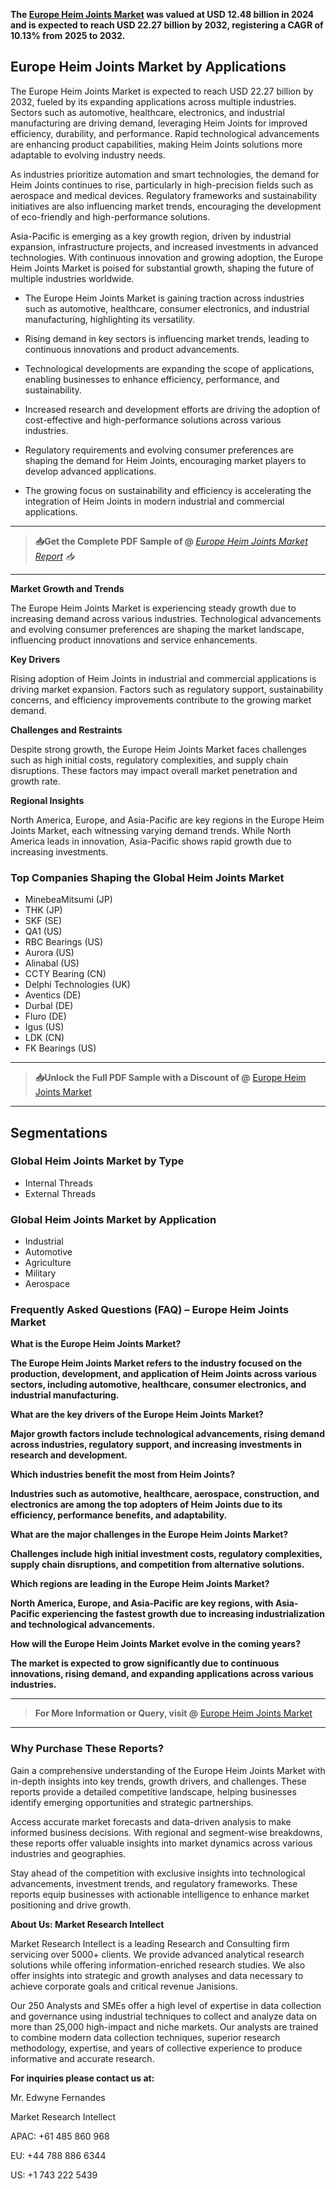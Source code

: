 <p><strong>The <a href="https://www.marketresearchintellect.com/download-sample/?rid=1053102&amp;utm_source=Pulse-April-Europe&amp;utm_medium=852">Europe Heim Joints Market</a> was valued at USD 12.48 billion in 2024 and is expected to reach USD 22.27 billion by 2032, registering a CAGR of 10.13% from 2025 to 2032.</strong></p><h2>Europe Heim Joints Market by Applications&nbsp;</h2><p><p>The Europe Heim Joints Market is expected to reach USD 22.27 billion by 2032, fueled by its expanding applications across multiple industries. Sectors such as automotive, healthcare, electronics, and industrial manufacturing are driving demand, leveraging Heim Joints for improved efficiency, durability, and performance. Rapid technological advancements are enhancing product capabilities, making Heim Joints solutions more adaptable to evolving industry needs.</p><p>As industries prioritize automation and smart technologies, the demand for Heim Joints continues to rise, particularly in high-precision fields such as aerospace and medical devices. Regulatory frameworks and sustainability initiatives are also influencing market trends, encouraging the development of eco-friendly and high-performance solutions.</p><p>Asia-Pacific is emerging as a key growth region, driven by industrial expansion, infrastructure projects, and increased investments in advanced technologies. With continuous innovation and growing adoption, the Europe Heim Joints Market is poised for substantial growth, shaping the future of multiple industries worldwide.</p></p><ul><li><p>The Europe Heim Joints Market is gaining traction across industries such as automotive, healthcare, consumer electronics, and industrial manufacturing, highlighting its versatility.</p></li><li><p>Rising demand in key sectors is influencing market trends, leading to continuous innovations and product advancements.</p></li><li><p>Technological developments are expanding the scope of applications, enabling businesses to enhance efficiency, performance, and sustainability.</p></li><li><p>Increased research and development efforts are driving the adoption of cost-effective and high-performance solutions across various industries.</p></li><li><p>Regulatory requirements and evolving consumer preferences are shaping the demand for Heim Joints, encouraging market players to develop advanced applications.</p></li><li><p>The growing focus on sustainability and efficiency is accelerating the integration of Heim Joints in modern industrial and commercial applications.</p></li></ul><hr /><blockquote><p><strong><span class="font-[700]">📥Get the Complete PDF Sample of @ </span></strong><em><span class="font-[700]"><a href="https://www.marketresearchintellect.com/download-sample/?rid=1053102&amp;utm_source=Pulse-April-Europe&amp;utm_medium=852" target="_blank" data-tracking-control-name="article-ssr-frontend-pulse_little-text-block" data-tracking-will-navigate="" data-test-link="">Europe Heim Joints Market Report</a>&nbsp;📥</span></em></p></blockquote><hr /><p class="" data-start="77" data-end="360"><strong data-start="77" data-end="105">Market Growth and Trends</strong></p><p class="" data-start="77" data-end="360">The Europe Heim Joints Market is experiencing steady growth due to increasing demand across various industries. Technological advancements and evolving consumer preferences are shaping the market landscape, influencing product innovations and service enhancements.</p><p class="" data-start="362" data-end="606"><strong data-start="362" data-end="377">Key Drivers</strong></p><p class="" data-start="362" data-end="606">Rising adoption of Heim Joints in industrial and commercial applications is driving market expansion. Factors such as regulatory support, sustainability concerns, and efficiency improvements contribute to the growing market demand.</p><p class="" data-start="608" data-end="849"><strong data-start="608" data-end="637">Challenges and Restraints</strong></p><p class="" data-start="608" data-end="849">Despite strong growth, the Europe Heim Joints Market faces challenges such as high initial costs, regulatory complexities, and supply chain disruptions. These factors may impact overall market penetration and growth rate.</p><p class="" data-start="851" data-end="1095"><strong data-start="851" data-end="872">Regional Insights</strong></p><p class="" data-start="851" data-end="1095">North America, Europe, and Asia-Pacific are key regions in the Europe Heim Joints Market, each witnessing varying demand trends. While North America leads in innovation, Asia-Pacific shows rapid growth due to increasing investments.</p><p><h3>Top Companies Shaping the Global Heim Joints Market </h3><ul><li>MinebeaMitsumi (JP)</li><li>THK (JP)</li><li>SKF (SE)</li><li>QA1 (US)</li><li>RBC Bearings (US)</li><li>Aurora (US)</li><li>Alinabal (US)</li><li>CCTY Bearing (CN)</li><li>Delphi Technologies (UK)</li><li>Aventics (DE)</li><li>Durbal (DE)</li><li>Fluro (DE)</li><li>Igus (US)</li><li>LDK (CN)</li><li>FK Bearings (US)</li></ul></p><hr /><blockquote><p><strong>📥Unlock the Full PDF Sample with a Discount of @</strong> <a href="https://www.marketresearchintellect.com/ask-for-discount/?rid=1053102&amp;utm_source=Pulse-April-Europe&amp;utm_medium=852">Europe Heim Joints Market</a></p></blockquote><hr /><p><h2>Segmentations</h2><h3>Global Heim Joints Market by Type</h3><ul><li>Internal Threads</li><li>External Threads</li></ul><h3>Global Heim Joints Market by Application</h3><ul><li>Industrial</li><li>Automotive</li><li>Agriculture</li><li>Military</li><li>Aerospace</li></ul></p><h3><strong>Frequently Asked Questions (FAQ) &ndash; Europe Heim Joints Market</strong></h3><p><strong>What is the Europe Heim Joints Market?</strong></p><p><strong>The Europe Heim Joints Market refers to the industry focused on the production, development, and application of Heim Joints across various sectors, including automotive, healthcare, consumer electronics, and industrial manufacturing.</strong></p><p><strong>What are the key drivers of the Europe Heim Joints Market?</strong></p><p><strong>Major growth factors include technological advancements, rising demand across industries, regulatory support, and increasing investments in research and development.</strong></p><p><strong>Which industries benefit the most from Heim Joints?</strong></p><p><strong>Industries such as automotive, healthcare, aerospace, construction, and electronics are among the top adopters of Heim Joints due to its efficiency, performance benefits, and adaptability.</strong></p><p><strong>What are the major challenges in the Europe Heim Joints Market?</strong></p><p><strong>Challenges include high initial investment costs, regulatory complexities, supply chain disruptions, and competition from alternative solutions.</strong></p><p><strong>Which regions are leading in the Europe Heim Joints Market?</strong></p><p><strong>North America, Europe, and Asia-Pacific are key regions, with Asia-Pacific experiencing the fastest growth due to increasing industrialization and technological advancements.</strong></p><p><strong>How will the Europe Heim Joints Market evolve in the coming years?</strong></p><p><strong>The market is expected to grow significantly due to continuous innovations, rising demand, and expanding applications across various industries.</strong></p><hr /><blockquote><p><span class="font-[700]"><strong>For More Information or Query, visit&nbsp;@</strong>&nbsp;</span><span class="font-[700]"><a href="https://www.marketresearchintellect.com/product/heim-joints-market/?utm_source=Linkedin&utm_medium=852" target="_blank" data-tracking-control-name="article-ssr-frontend-pulse_little-text-block" data-tracking-will-navigate="" data-test-link="">Europe Heim Joints Market</a></span></p></blockquote><hr /><h3><strong data-start="0" data-end="31">Why Purchase These Reports?</strong></h3><p class="" data-start="35" data-end="297">Gain a comprehensive understanding of the Europe Heim Joints Market with in-depth insights into key trends, growth drivers, and challenges. These reports provide a detailed competitive landscape, helping businesses identify emerging opportunities and strategic partnerships.</p><p class="" data-start="299" data-end="540">Access accurate market forecasts and data-driven analysis to make informed business decisions. With regional and segment-wise breakdowns, these reports offer valuable insights into market dynamics across various industries and geographies.</p><p class="" data-start="542" data-end="784">Stay ahead of the competition with exclusive insights into technological advancements, investment trends, and regulatory frameworks. These reports equip businesses with actionable intelligence to enhance market positioning and drive growth.</p><p><strong><span class="font-[700]">About Us: Market Research Intellect</span></strong></p><p><span class="">Market Research Intellect is a leading Research and Consulting firm servicing over 5000+ clients. We provide advanced analytical research solutions while offering information-enriched research studies.&nbsp;</span>We also offer insights into strategic and growth analyses and data necessary to achieve corporate goals and critical revenue Janisions.</p><p><span class="">Our 250 Analysts and SMEs offer a high level of expertise in data collection and governance using industrial techniques to collect and analyze data on more than 25,000 high-impact and niche markets. Our analysts are trained to combine modern data collection techniques, superior research methodology, expertise, and years of collective experience to produce informative and accurate research.</span></p><p><strong>For inquiries please contact us at:</strong></p><p>Mr. Edwyne Fernandes</p><p>Market Research Intellect</p><p>APAC: +61 485 860 968</p><p>EU: +44 788 886 6344</p><p>US: +1 743 222 5439</p>